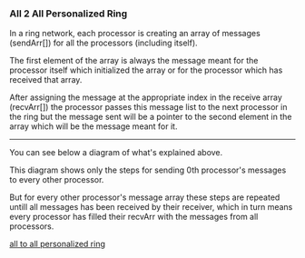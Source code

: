 ### All 2 All Personalized Ring

In a ring network, each processor is creating an array of messages (sendArr[]) for all the processors (including itself).

The first element of the array is always the message meant for the processor itself which initialized the array or for the processor which has received that array.

After assigning the message at the appropriate index in the receive array (recvArr[]) the processor passes this message list to the next processor in the ring but the message sent will be a pointer to the second element in the array which will be the message meant for it.

--- 

You can see below a diagram of what's explained above.

This diagram shows only the steps for sending 0th processor's messages to every other processor.

But for every other processor's message array these steps are repeated untill all messages has been received by their receiver, which in turn means every processor has filled their recvArr with the messages from all processors.

[all to all personalized ring](https://github.com/andreyuhai/parallel-programming/blob/master/all-to-all-personalized-ring/diagram.png)

